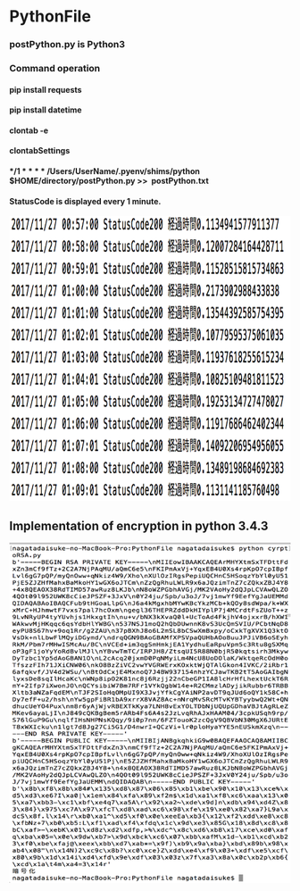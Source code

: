 #  PythonFile 

### <p class="info"> postPython.py is Python3 </p>
### <p class="info"> Command operation </p>
#### <p class="info"> pip install requests </p>
#### <p class="info"> pip install datetime </p>
#### <p class="info"> clontab -e</p>

#### <p class="info"> clontabSettings</p>
#### <p class="info"> <p class="info"> */1 * * * * /Users/UserName/.pyenv/shims/python $HOME/directory/postPython.py >>   postPython.txt </p>


#### StatusCode is displayed every 1 minute.
<img src="https://github.com/daisukenagata/PythonFile/blob/master/crontabImage.png?raw=true" width="520px" height="510px">

## Implementation of encryption in python 3.4.3
<img src="https://github.com/daisukenagata/PythonFile/blob/master/スクリーンショット%202017-12-17%206.13.48.png?raw=true" width="520px" height="610px">

